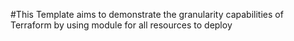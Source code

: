 #This Template aims to demonstrate the granularity capabilities of Terraform by using module for all resources to deploy